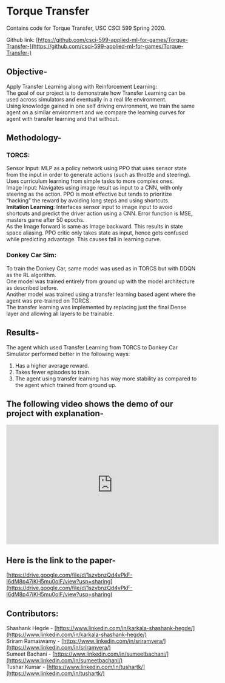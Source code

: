 # Torque Transfer

Contains code for Torque Transfer, USC CSCI 599 Spring 2020.

Github link: [https://github.com/csci-599-applied-ml-for-games/Torque-Transfer-](https://github.com/csci-599-applied-ml-for-games/Torque-Transfer-) <br/>

## Objective- <br />
Apply Transfer Learning along with Reinforcement Learning: <br/>
The goal of our project is to demonstrate how Transfer Learning can be used across simulators and eventually in a real life environment. <br />
Using knowledge gained in one self driving environment, we train the same agent on a similar environment and we compare the learning curves for agent with transfer learning and that without. <br />

## Methodology- <br/>
### TORCS: <br/>
Sensor Input: MLP as a policy network using PPO that uses sensor state from the input in order to generate actions (such as throttle and steering). Uses curriculum learning from simple tasks to more complex ones. <br />
Image Input: Navigates using image result as input to a CNN, with only steering as the action. PPO is most effective but tends to prioritize “hacking” the reward by avoiding long steps and using shortcuts. <br />
**Imitation Learning**: Interfaces sensor input to image input to avoid shortcuts and predict the driver action using a CNN. Error function is MSE, masters game after 50 epochs. <br />
As the Image forward is same as Image backward. This results in state space aliasing. PPO critic only takes state as input, hence gets confused while predicting advantage. This causes fall in learning curve. <br/>

### Donkey Car Sim: <br />
To train the Donkey Car, same model was used as in TORCS but with DDQN as the RL algorithm. <br />
One model was trained entirely from ground up with the model architecture as described before. <br />
Another model was trained using a transfer learning based agent where the agent was pre-trained on TORCS. <br />
The transfer learning was implemented by replacing just the final Dense layer and allowing all layers to be trainable. <br />

## Results- <br />
The agent which used Transfer Learning from TORCS to Donkey Car Simulator performed better in the following ways: <br/>
1. Has a higher average reward. <br />
2. Takes fewer episodes to train. <br />
3. The agent using transfer learning has way more stability as compared to the agent which trained from ground up. <br />

## The following video shows the demo of our project with explanation- <br />

<iframe width="560" height="315" src="https://www.youtube-nocookie.com/embed/184LlwAaF-4" frameborder="0" allow="accelerometer; autoplay; encrypted-media; gyroscope; picture-in-picture" allowfullscreen></iframe>

## Here is the link to the paper- <br />
[https://drive.google.com/file/d/1szvbnzQd4vPkF-I6dM8p47iKH5mu0oIF/view?usp=sharing](https://drive.google.com/file/d/1szvbnzQd4vPkF-I6dM8p47iKH5mu0oIF/view?usp=sharing) <br/>

## Contributors: <br/>
Shashank Hegde - [https://www.linkedin.com/in/karkala-shashank-hegde/](https://www.linkedin.com/in/karkala-shashank-hegde/) <br/>
Sriram Ramaswamy - [https://www.linkedin.com/in/sriramvera/](https://www.linkedin.com/in/sriramvera/) <br/>
Sumeet Bachani - [https://www.linkedin.com/in/sumeetbachani/](https://www.linkedin.com/in/sumeetbachani/) <br/>
Tushar Kumar - [https://www.linkedin.com/in/tushartk/](https://www.linkedin.com/in/tushartk/) <br/>
